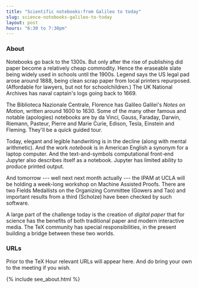 ```yaml
---
title: "Scientific notebooks:from Galileo to today"
slug: science-notebooks-galileo-to-today
layout: post
hours: "6:30 to 7:30pm"
---
```


### About

Notebooks go back to the 1300s. But only after the rise of publishing
did paper become a relatively cheap commodity. Hence the eraseable
slate being widely used in schools until the 1900s. Legend says the US
legal pad arose around 1888, being clean scrap paper from local
printers repurposed. (Affordable for lawyers, but not for
schoolchildren.) The UK National Archives has naval captain's logs
going back to 1669.

The Biblioteca Nazionale Centrale, Florence has Galileo Galilei's
_Notes on Motion_, written around 1600 to 1630. Some of the many other
famous and notable (apologies) notebooks are by da Vinci, Gauss,
Faraday, Darwin, Riemann, Pasteur, Pierre and Marie Curie, Edison,
Tesla, Einstein and Fleming. They'll be a quick guided tour.

Today, elegant and legible handwriting is in the decline (along with
mental arithmetic). And the work _notebook_ is in American English a
synonym for a laptop computer. And the text-and-symbols computational
front-end Jupyter also describes itself as a notebook. Jupyter has
limited ability to produce printed output.

And tomorrow --- well next next month actually --- the IPAM at UCLA
will be holding a week-long workshop on Machine Assisted Proofs. There
are two Fields Medallists on the Organizing Committee (Gowers and Tao)
and important results from a third (Scholze) have been checked by such
software.

A large part of the challenge today is the creation of _digital paper_
that for science has the benefits of both traditional paper and modern
interactive media. The TeX community has special responsibilities, in
the present building a bridge between these two worlds.

### URLs

Prior to the TeX Hour relevant URLs will appear here. And do bring
your own to the meeting if you wish.

{% include see_about.html %}
